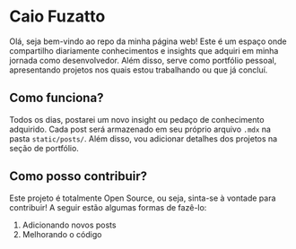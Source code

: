 # Caio Fuzatto
Olá, seja bem-vindo ao repo da minha página web! Este é um espaço onde compartilho diariamente conhecimentos e insights que adquiri em minha jornada como desenvolvedor. Além disso, serve como portfólio pessoal, apresentando projetos nos quais estou trabalhando ou que já concluí.

## Como funciona?
Todos os dias, postarei um novo insight ou pedaço de conhecimento adquirido. Cada post será armazenado em seu próprio arquivo `.mdx` na pasta `static/posts/`. Além disso, vou adicionar detalhes dos projetos na seção de portfólio.

## Como posso contribuir?
Este projeto é totalmente Open Source, ou seja, sinta-se à vontade para contribuir! A seguir estão algumas formas de fazê-lo:

1. Adicionando novos posts
2. Melhorando o código
